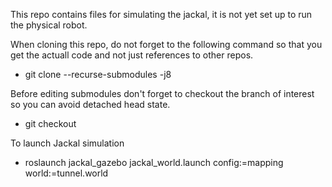 
This repo contains files for simulating the jackal, it is not yet set up to run the physical robot.

When cloning this repo, do not forget to the following command so that you get the actuall code and
not just references to other repos. 

  * git clone --recurse-submodules -j8 <this-git-repo>

Before editing submodules don't forget to checkout the branch of interest so you can avoid detached
head state.

  * git checkout <branch-to-edit> 

To launch Jackal simulation

  * roslaunch jackal_gazebo jackal_world.launch config:=mapping world:=tunnel.world
